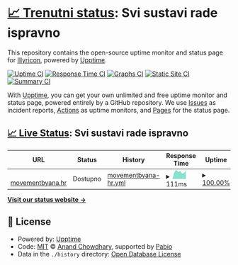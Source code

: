 # [📈 Trenutni status](https://status.movementbyana.hr): <!--live status--> **Svi sustavi rade ispravno**

This repository contains the open-source uptime monitor and status page for [Illyricon](https://status.movementbyana.hr), powered by [Upptime](https://github.com/upptime/upptime).

[![Uptime CI](https://github.com/Illyricon/movementbyana-status/workflows/Uptime%20CI/badge.svg)](https://github.com/Illyricon/movementbyana-status/actions?query=workflow%3A%22Uptime+CI%22)
[![Response Time CI](https://github.com/Illyricon/movementbyana-status/workflows/Response%20Time%20CI/badge.svg)](https://github.com/Illyricon/movementbyana-status/actions?query=workflow%3A%22Response+Time+CI%22)
[![Graphs CI](https://github.com/Illyricon/movementbyana-status/workflows/Graphs%20CI/badge.svg)](https://github.com/Illyricon/movementbyana-status/actions?query=workflow%3A%22Graphs+CI%22)
[![Static Site CI](https://github.com/Illyricon/movementbyana-status/workflows/Static%20Site%20CI/badge.svg)](https://github.com/Illyricon/movementbyana-status/actions?query=workflow%3A%22Static+Site+CI%22)
[![Summary CI](https://github.com/Illyricon/movementbyana-status/workflows/Summary%20CI/badge.svg)](https://github.com/Illyricon/movementbyana-status/actions?query=workflow%3A%22Summary+CI%22)

With [Upptime](https://upptime.js.org), you can get your own unlimited and free uptime monitor and status page, powered entirely by a GitHub repository. We use [Issues](https://github.com/Illyricon/movementbyana-status/issues) as incident reports, [Actions](https://github.com/Illyricon/movementbyana-status/actions) as uptime monitors, and [Pages](https://status.movementbyana.hr) for the status page.

## [📈 Live Status](https://demo.upptime.js.org): <!--live status--> **Svi sustavi rade ispravno**

<!--start: status pages-->
<!-- This summary is generated by Upptime (https://github.com/upptime/upptime) -->
<!-- Do not edit this manually, your changes will be overwritten -->
<!-- prettier-ignore -->
| URL | Status | History | Response Time | Uptime |
| --- | ------ | ------- | ------------- | ------ |
| <img alt="" src="https://icons.duckduckgo.com/ip3/movementbyana.hr.ico" height="13"> [movementbyana.hr](https://movementbyana.hr) | Dostupno | [movementbyana-hr.yml](https://github.com/Illyricon/movementbyana-status/commits/HEAD/history/movementbyana-hr.yml) | <details><summary><img alt="Response time graph" src="./graphs/movementbyana-hr/response-time-week.png" height="20"> 111ms</summary><br><a href="https://status.movementbyana.hr/history/movementbyana-hr"><img alt="Response time 111" src="https://img.shields.io/endpoint?url=https%3A%2F%2Fraw.githubusercontent.com%2FIllyricon%2Fmovementbyana-status%2FHEAD%2Fapi%2Fmovementbyana-hr%2Fresponse-time.json"></a><br><a href="https://status.movementbyana.hr/history/movementbyana-hr"><img alt="24-hour response time 123" src="https://img.shields.io/endpoint?url=https%3A%2F%2Fraw.githubusercontent.com%2FIllyricon%2Fmovementbyana-status%2FHEAD%2Fapi%2Fmovementbyana-hr%2Fresponse-time-day.json"></a><br><a href="https://status.movementbyana.hr/history/movementbyana-hr"><img alt="7-day response time 111" src="https://img.shields.io/endpoint?url=https%3A%2F%2Fraw.githubusercontent.com%2FIllyricon%2Fmovementbyana-status%2FHEAD%2Fapi%2Fmovementbyana-hr%2Fresponse-time-week.json"></a><br><a href="https://status.movementbyana.hr/history/movementbyana-hr"><img alt="30-day response time 111" src="https://img.shields.io/endpoint?url=https%3A%2F%2Fraw.githubusercontent.com%2FIllyricon%2Fmovementbyana-status%2FHEAD%2Fapi%2Fmovementbyana-hr%2Fresponse-time-month.json"></a><br><a href="https://status.movementbyana.hr/history/movementbyana-hr"><img alt="1-year response time 111" src="https://img.shields.io/endpoint?url=https%3A%2F%2Fraw.githubusercontent.com%2FIllyricon%2Fmovementbyana-status%2FHEAD%2Fapi%2Fmovementbyana-hr%2Fresponse-time-year.json"></a></details> | <details><summary><a href="https://status.movementbyana.hr/history/movementbyana-hr">100.00%</a></summary><a href="https://status.movementbyana.hr/history/movementbyana-hr"><img alt="All-time uptime 100.00%" src="https://img.shields.io/endpoint?url=https%3A%2F%2Fraw.githubusercontent.com%2FIllyricon%2Fmovementbyana-status%2FHEAD%2Fapi%2Fmovementbyana-hr%2Fuptime.json"></a><br><a href="https://status.movementbyana.hr/history/movementbyana-hr"><img alt="24-hour uptime 100.00%" src="https://img.shields.io/endpoint?url=https%3A%2F%2Fraw.githubusercontent.com%2FIllyricon%2Fmovementbyana-status%2FHEAD%2Fapi%2Fmovementbyana-hr%2Fuptime-day.json"></a><br><a href="https://status.movementbyana.hr/history/movementbyana-hr"><img alt="7-day uptime 100.00%" src="https://img.shields.io/endpoint?url=https%3A%2F%2Fraw.githubusercontent.com%2FIllyricon%2Fmovementbyana-status%2FHEAD%2Fapi%2Fmovementbyana-hr%2Fuptime-week.json"></a><br><a href="https://status.movementbyana.hr/history/movementbyana-hr"><img alt="30-day uptime 100.00%" src="https://img.shields.io/endpoint?url=https%3A%2F%2Fraw.githubusercontent.com%2FIllyricon%2Fmovementbyana-status%2FHEAD%2Fapi%2Fmovementbyana-hr%2Fuptime-month.json"></a><br><a href="https://status.movementbyana.hr/history/movementbyana-hr"><img alt="1-year uptime 100.00%" src="https://img.shields.io/endpoint?url=https%3A%2F%2Fraw.githubusercontent.com%2FIllyricon%2Fmovementbyana-status%2FHEAD%2Fapi%2Fmovementbyana-hr%2Fuptime-year.json"></a></details>

<!--end: status pages-->

[**Visit our status website →**](https://status.movementbyana.hr)

## 📄 License

- Powered by: [Upptime](https://github.com/upptime/upptime)
- Code: [MIT](./LICENSE) © [Anand Chowdhary](https://anandchowdhary.com), supported by [Pabio](https://pabio.com)
- Data in the `./history` directory: [Open Database License](https://opendatacommons.org/licenses/odbl/1-0/)
